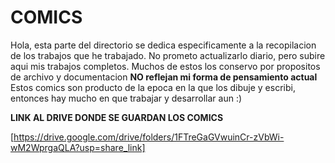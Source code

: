 # COMICS 

Hola, esta parte del directorio se dedica especificamente a la recopilacion de los trabajos que he trabajado. 
No prometo actualizarlo diario, pero subire aqui mis trabajos completos. 
Muchos de estos los conservo por propositos de archivo y documentacion
**NO reflejan mi forma de pensamiento actual** 
Estos comics son producto de la epoca en la que los dibuje y escribi, entonces hay mucho en que trabajar y desarrollar aun 
:)

**LINK AL DRIVE DONDE SE GUARDAN LOS COMICS**

[https://drive.google.com/drive/folders/1FTreGaGVwuinCr-zVbWi-wM2WprgaQLA?usp=share_link]
